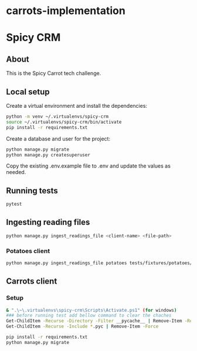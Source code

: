 # carrots-implementation
# Spicy CRM

## About

This is the Spicy Carrot tech challenge.

## Local setup

Create a virtual environment and install the dependencies:

```bash
python -m venv ~/.virtualenvs/spicy-crm
source ~/.virtualenvs/spicy-crm/bin/activate
pip install -r requirements.txt
```

Create a database and user for the project:

```bash
python manage.py migrate
python manage.py createsuperuser
```

Copy the existing .env.example file to .env and update the values as needed.

## Running tests

```bash
pytest
```

## Ingesting reading files

```bash
python manage.py ingest_readings_file <client-name> <file-path>
```

### Potatoes client

```bash
python manage.py ingest_readings_file potatoes tests/fixtures/potatoes/readings.json
```
## Carrots client

### Setup
```bash
& ".\~\.virtualenvs\spicy-crm\Scripts\Activate.ps1" (for windows)
### before running test add bellow command to clear the chaches
Get-ChildItem -Recurse -Directory -Filter __pycache__ | Remove-Item -Recurse -Force
Get-ChildItem -Recurse -Include *.pyc | Remove-Item -Force

pip install -r requirements.txt
python manage.py migrate
